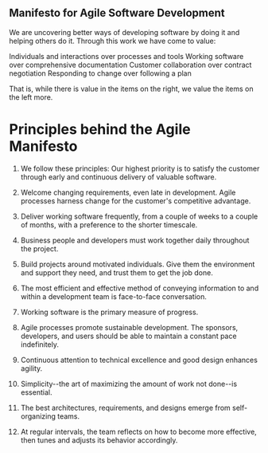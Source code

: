 ## Manifesto for Agile Software Development

We are uncovering better ways of developing
software by doing it and helping others do it.
Through this work we have come to value:

Individuals and interactions over processes and tools
Working software over comprehensive documentation
Customer collaboration over contract negotiation
Responding to change over following a plan

That is, while there is value in the items on
the right, we value the items on the left more.

# Principles behind the Agile Manifesto


1. We follow these principles:
Our highest priority is to satisfy the customer
through early and continuous delivery
of valuable software.

2. Welcome changing requirements, even late in 
development. Agile processes harness change for 
the customer's competitive advantage.

3. Deliver working software frequently, from a 
couple of weeks to a couple of months, with a 
preference to the shorter timescale.

4. Business people and developers must work 
together daily throughout the project.

5. Build projects around motivated individuals. 
Give them the environment and support they need, 
and trust them to get the job done.

6. The most efficient and effective method of 
conveying information to and within a development 
team is face-to-face conversation.

7. Working software is the primary measure of progress.

8. Agile processes promote sustainable development. 
The sponsors, developers, and users should be able 
to maintain a constant pace indefinitely.

9. Continuous attention to technical excellence 
and good design enhances agility.

10. Simplicity--the art of maximizing the amount 
of work not done--is essential.

11. The best architectures, requirements, and designs 
emerge from self-organizing teams.

12. At regular intervals, the team reflects on how 
to become more effective, then tunes and adjusts 
its behavior accordingly.
